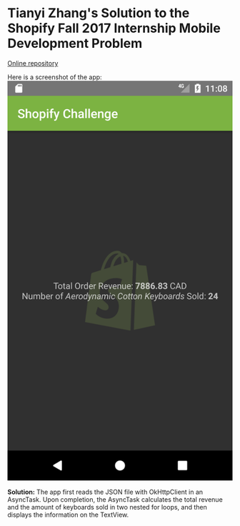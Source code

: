 # Tianyi Zhang's Solution to the Shopify Fall 2017 Internship Mobile Development Problem

[Online repository](https://github.com/tonyzhang617/shopifychallenge)

Here is a screenshot of the app:
![Screenshot](https://raw.githubusercontent.com/tonyzhang617/shopifychallenge/master/screenshot.png)

**Solution:**
The app first reads the JSON file with OkHttpClient in an AsyncTask. Upon completion, the AsyncTask calculates the total revenue and the amount of keyboards sold in two nested for loops, and then displays the information on the TextView.
